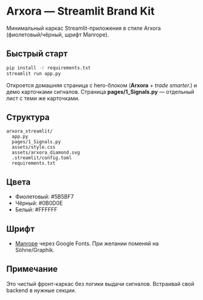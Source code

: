 # Arxora — Streamlit Brand Kit

Минимальный каркас Streamlit-приложения в стиле Arxora (фиолетовый/чёрный, шрифт Manrope).

## Быстрый старт
```bash
pip install -r requirements.txt
streamlit run app.py
```
Откроется домашняя страница с hero-блоком (**Arxora** + *trade smarter.*) и демо карточками сигналов.
Страница **pages/1_Signals.py** — отдельный лист с теми же карточками.

## Структура
```
arxora_streamlit/
  app.py
  pages/1_Signals.py
  assets/style.css
  assets/arxora_diamond.svg
  .streamlit/config.toml
  requirements.txt
```
## Цвета
- Фиолетовый: #5B5BF7
- Чёрный: #0B0D0E
- Белый: #FFFFFF

## Шрифт
- [Manrope](https://manropefont.com) через Google Fonts. При желании поменяй на Söhne/Graphik.

## Примечание
Это чистый фронт-каркас без логики выдачи сигналов. Встраивай свой backend в нужные секции.
